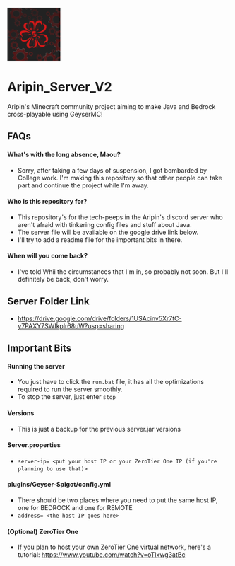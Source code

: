 <p align="left"><img src="image.png" width="120"></p>

# Aripin_Server_V2
Aripin's Minecraft community project aiming to make Java and Bedrock cross-playable using GeyserMC!

## FAQs
#### What's with the long absence, Maou?
- Sorry, after taking a few days of suspension, I got bombarded by College work. I'm making this repository so that other people
can take part and continue the project while I'm away.
#### Who is this repository for?
- This repository's for the tech-peeps in the Aripin's discord server who aren't afraid with tinkering config files 
and stuff about Java.
- The server file will be available on the google drive link below.
- I'll try to add a readme file for the important bits in there.
#### When will you come back?
- I've told Whii the circumstances that I'm in, so probably not soon. But I'll definitely be back, don't worry.

## Server Folder Link
- https://drive.google.com/drive/folders/1USAcinv5Xr7tC-y7PAXY7SWIkplr68uW?usp=sharing

## Important Bits
#### Running the server
- You just have to click the `run.bat` file, it has all the optimizations required to run the server smoothly.
- To stop the server, just enter `stop`
#### Versions
- This is just a backup for the previous server.jar versions
#### Server.properties
- `server-ip= <put your host IP or your ZeroTier One IP (if you're planning to use that)>`
#### plugins/Geyser-Spigot/config.yml
- There should be two places where you need to put the same host IP, one for BEDROCK and one for REMOTE
- `address= <the host IP goes here>` 
#### (Optional) ZeroTier One
- If you plan to host your own ZeroTier One virtual network, here's a tutorial: https://www.youtube.com/watch?v=oTlxwg3atBc
